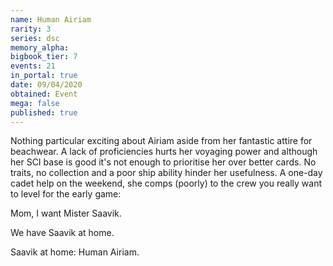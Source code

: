 ```yaml
---
name: Human Airiam
rarity: 3
series: dsc
memory_alpha:
bigbook_tier: 7
events: 21
in_portal: true
date: 09/04/2020
obtained: Event
mega: false
published: true
---
```


Nothing particular exciting about Airiam aside from her fantastic attire for beachwear. A lack of proficiencies hurts her voyaging power and although her SCI base is good it's not enough to prioritise her over better cards. No traits, no collection and a poor ship ability hinder her usefulness. A one-day cadet help on the weekend, she comps (poorly) to the crew you really want to level for the early game:

Mom, I want Mister Saavik.

We have Saavik at home.

Saavik at home: Human Airiam.
